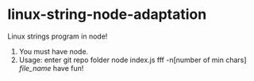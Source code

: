# linux-string-node-adaptation
Linux strings program in node!

1. You must have node.
2. Usage:
  enter git repo folder
  node index.js fff -n[number of min chars] _file_name_
 have fun!
